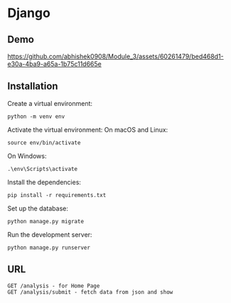 
# Django

## Demo

https://github.com/abhishek0908/Module_3/assets/60261479/bed468d1-e30a-4ba9-a65a-1b75c11d665e



## Installation
Create a virtual environment:

    python -m venv env

Activate the virtual environment: On macOS and Linux:

    source env/bin/activate

On Windows:

    .\env\Scripts\activate

Install the dependencies:

    pip install -r requirements.txt

Set up the database:

    python manage.py migrate

Run the development server:

    python manage.py runserver
## URL
    GET /analysis - for Home Page
    GET /analysis/submit - fetch data from json and show 
